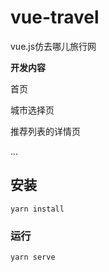 # vue-travel

vue.js仿去哪儿旅行网

**开发内容**

首页

城市选择页

推荐列表的详情页

...

## 安装
```
yarn install
```

### 运行
```
yarn serve
```
